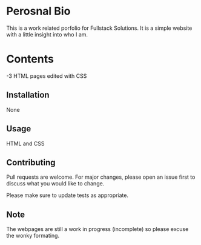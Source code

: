 # Perosnal Bio

This is a work related porfolio for Fullstack Solutions.
It is a simple website with a little insight into who I am.

# Contents
-3 HTML pages edited with CSS

## Installation

None

## Usage

HTML and CSS

## Contributing

Pull requests are welcome. For major changes, please open an issue first
to discuss what you would like to change.

Please make sure to update tests as appropriate.

## Note

The webpages are still a work in progress (incomplete) so please excuse the wonky formating.